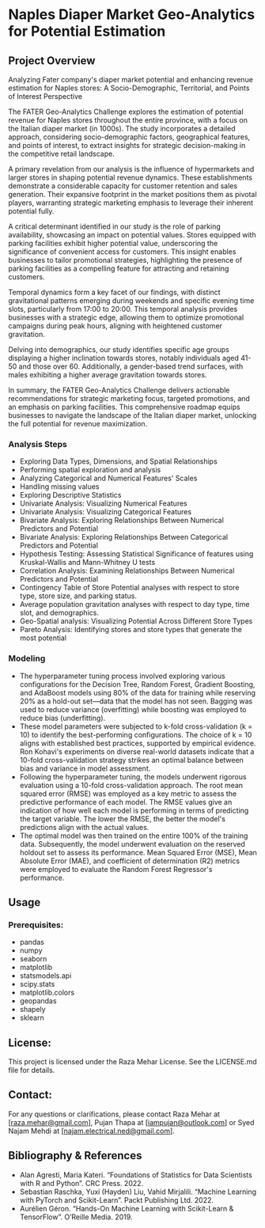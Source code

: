 # Naples Diaper Market Geo-Analytics for Potential Estimation

## Project Overview
Analyzing Fater company's diaper market potential and enhancing revenue estimation for Naples stores: A Socio-Demographic, Territorial, and Points of Interest Perspective

The FATER Geo-Analytics Challenge explores the estimation of potential revenue for Naples stores throughout the entire province, with a focus on the Italian diaper market (in 1000s). The study incorporates a detailed approach, considering socio-demographic factors, geographical features, and points of interest, to extract insights for strategic decision-making in the competitive retail landscape.

A primary revelation from our analysis is the influence of hypermarkets and larger stores in shaping potential revenue dynamics. These establishments demonstrate a considerable capacity for customer retention and sales generation. Their expansive footprint in the market positions them as pivotal players, warranting strategic marketing emphasis to leverage their inherent potential fully.

A critical determinant identified in our study is the role of parking availability, showcasing an impact on potential values. Stores equipped with parking facilities exhibit higher potential value, underscoring the significance of convenient access for customers. This insight enables businesses to tailor promotional strategies, highlighting the presence of parking facilities as a compelling feature for attracting and retaining customers.

Temporal dynamics form a key facet of our findings, with distinct gravitational patterns emerging during weekends and specific evening time slots, particularly from 17:00 to 20:00. This temporal analysis provides businesses with a strategic edge, allowing them to optimize promotional campaigns during peak hours, aligning with heightened customer gravitation.

Delving into demographics, our study identifies specific age groups displaying a higher inclination towards stores, notably individuals aged 41-50 and those over 60. Additionally, a gender-based trend surfaces, with males exhibiting a higher average gravitation towards stores.

In summary, the FATER Geo-Analytics Challenge delivers actionable recommendations for strategic marketing focus, targeted promotions, and an emphasis on parking facilities. This comprehensive roadmap equips businesses to navigate the landscape of the Italian diaper market, unlocking the full potential for revenue maximization.

### Analysis Steps
- Exploring Data Types, Dimensions, and Spatial Relationships
- Performing spatial exploration and analysis
- Analyzing Categorical and Numerical Features' Scales
- Handling missing values
- Exploring Descriptive Statistics
- Univariate Analysis: Visualizing Numerical Features
- Univariate Analysis: Visualizing Categorical Features
- Bivariate Analysis: Exploring Relationships Between Numerical Predictors and Potential
- Bivariate Analysis: Exploring Relationships Between Categorical Predictors and Potential
- Hypothesis Testing: Assessing Statistical Significance of features using Kruskal-Wallis and Mann-Whitney U tests
- Correlation Analysis: Examining Relationships Between Numerical Predictors and Potential
- Contingency Table of Store Potential analyses with respect to store type, store size, and parking status.
- Average population gravitation analyses with respect to day type, time slot, and demographics.
- Geo-Spatial analysis: Visualizing Potential Across Different Store Types
- Pareto Analysis: Identifying stores and store types that generate the most potential

### Modeling
- The hyperparameter tuning process involved exploring various configurations for the Decision Tree, Random Forest, Gradient Boosting, and AdaBoost models using 80% of the data for training while reserving 20% as a hold-out set—data that the model has not seen. Bagging was used to reduce variance (overfitting) while boosting was employed to reduce bias (underfitting).
- These model parameters were subjected to k-fold cross-validation (k = 10) to identify the best-performing configurations. The choice of k = 10 aligns with established best practices, supported by empirical evidence. Ron Kohavi's experiments on diverse real-world datasets indicate that a 10-fold cross-validation strategy strikes an optimal balance between bias and variance in model assessment.
- Following the hyperparameter tuning, the models underwent rigorous evaluation using a 10-fold cross-validation approach. The root mean squared error (RMSE) was employed as a key metric to assess the predictive performance of each model. The RMSE values give an indication of how well each model is performing in terms of predicting the target variable. The lower the RMSE, the better the model's predictions align with the actual values.
- The optimal model was then trained on the entire 100% of the training data. Subsequently, the model underwent evaluation on the reserved holdout set to assess its performance. Mean Squared Error (MSE), Mean Absolute Error (MAE), and coefficient of determination (R2) metrics were employed to evaluate the Random Forest Regressor's performance.

## Usage
### Prerequisites:
- pandas
- numpy
- seaborn
- matplotlib
- statsmodels.api
- scipy.stats
- matplotlib.colors
- geopandas
- shapely
- sklearn

## License:
This project is licensed under the Raza Mehar License. See the LICENSE.md file for details.

## Contact:
For any questions or clarifications, please contact Raza Mehar at [raza.mehar@gmail.com], Pujan Thapa at [iampujan@outlook.com] or Syed Najam Mehdi at [najam.electrical.ned@gmail.com].

## Bibliography & References
- Alan Agresti, Maria Kateri. “Foundations of Statistics for Data Scientists with R and Python”. CRC Press. 2022.
- Sebastian Raschka, Yuxi (Hayden) Liu, Vahid Mirjalili. “Machine Learning with PyTorch and Scikit-Learn”. Packt Publishing Ltd. 2022.
- Aurélien Géron. “Hands-On Machine Learning with Scikit-Learn & TensorFlow”. O’Reille Media. 2019.
